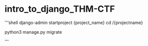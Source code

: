 # intro_to_django_THM-CTF


'''shell
django-admin startproject {project_name}
cd /{projectname}

python3 manage.py migrate

'''
